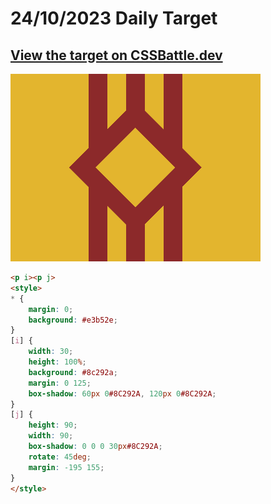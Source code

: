 # 24/10/2023 Daily Target

## [View the target on CSSBattle.dev](https://cssbattle.dev/play/2uyh9TdqoamTdq2uPfll)

![Alt text](img/target_aQysGD9.png?raw=true "Target 24/10/2023")

```html
<p i><p j>
<style>
* {
    margin: 0;
    background: #e3b52e;
}
[i] {
    width: 30;
    height: 100%;
    background: #8c292a;
    margin: 0 125;
    box-shadow: 60px 0#8C292A, 120px 0#8C292A;
}
[j] {
    height: 90;
    width: 90;
    box-shadow: 0 0 0 30px#8C292A;
    rotate: 45deg;
    margin: -195 155;
}
</style>
```

